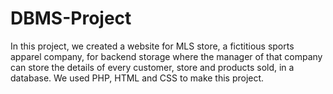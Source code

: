 # DBMS-Project
In this project, we created a website for MLS store, a fictitious sports apparel company, for backend storage where the manager of that company can store the details of every customer, store and products sold, in a database. We used PHP, HTML and CSS to make this project.
